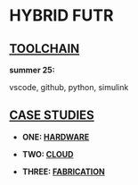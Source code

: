 # HYBRID FUTR 

## [TOOLCHAIN](https://github.com/jfremzrai/hybrid-futr/tree/main/TOOLS&FRAMEWORKS)

**summer 25:**

vscode, github, python, simulink 

## [CASE STUDIES](https://github.com/jfremzrai/hybrid-futr/tree/main/CASESTUDIES)

- **ONE: [**HARDWARE**](https://github.com/jfremzrai/hybrid-futr/tree/main/PROOFS/ONE)**

- **TWO: [**CLOUD**](https://github.com/jfremzrai/hybrid-futr/tree/main/PROOFS/TWO)**

- **THREE: [**FABRICATION**](https://github.com/jfremzrai/hybrid-futr/tree/main/PROOFS/THREE)**
